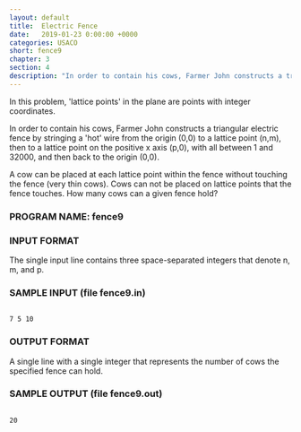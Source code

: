 ```yaml
---
layout: default
title:  Electric Fence
date:   2019-01-23 0:00:00 +0000
categories: USACO
short: fence9
chapter: 3
section: 4
description: "In order to contain his cows, Farmer John constructs a triangular electric fence by stringing a 'hot' wire from the origin to a point to a point on the positive x axis and then back to the origin. Find how many integer points are contained within."
---
```


In this problem, 'lattice points' in the plane are points with integer coordinates.

In order to contain his cows, Farmer John constructs a triangular electric fence by stringing a 'hot' wire from the origin (0,0) to a lattice point (n,m), then to a lattice point on the positive x axis (p,0), with all between 1 and 32000, and then back to the origin (0,0).

A cow can be placed at each lattice point within the fence without touching the fence (very thin cows). Cows can not be placed on lattice points that the fence touches. How many cows can a given fence hold?

### PROGRAM NAME: fence9

### INPUT FORMAT

The single input line contains three space-separated integers that denote n, m, and p.

### SAMPLE INPUT (file fence9.in)

```

7 5 10

```

### OUTPUT FORMAT

A single line with a single integer that represents the number of cows the specified fence can hold.

### SAMPLE OUTPUT (file fence9.out)

```

20

```
